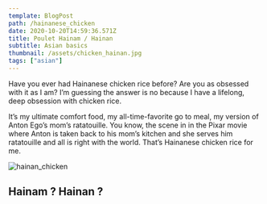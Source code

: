 ```yaml
---
template: BlogPost
path: /hainanese_chicken
date: 2020-10-20T14:59:36.571Z
title: Poulet Hainam / Hainan
subtitle: Asian basics
thumbnail: /assets/chicken_hainan.jpg
tags: ["asian"]
---
```


Have you ever had Hainanese chicken rice before? Are you as obsessed with it as I am? I’m guessing the answer is no because I have a lifelong, deep obsession with chicken rice.

It’s my ultimate comfort food, my all-time-favorite go to meal, my version of Anton Ego’s mom’s ratatouille. You know, the scene in in the Pixar movie where Anton is taken back to his mom’s kitchen and she serves him ratatouille and all is right with the world. That’s Hainanese chicken rice for me.

![hainan_chicken](https://iamafoodblog.b-cdn.net/wp-content/uploads/2019/09/one-pot-hainanese-chicken-7076.jpg)

## Hainam ? Hainan ?

